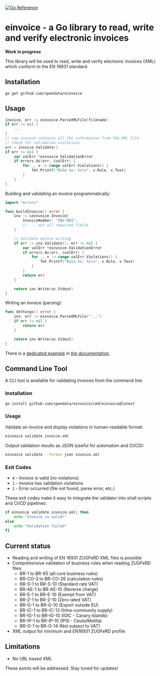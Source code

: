 [![Go Reference](https://pkg.go.dev/badge/github.com/speedata/einvoice.svg)](https://pkg.go.dev/github.com/speedata/einvoice)

# einvoice - a Go library to read, write and verify electronic invoices

**Work in progress**

This library will be used to read, write and verify electronic invoices (XML) which conform to the EN 16931 standard.

## Installation

    go get github.com/speedata/einvoice

## Usage

```go
invoice, err := einvoice.ParseXMLFile(filename)
if err != nil {
	...
}
// now invoice contains all the information from the XML file
// check for validation violations
err = invoice.Validate()
if err != nil {
	var valErr *einvoice.ValidationError
	if errors.As(err, &valErr) {
		for _, v := range valErr.Violations() {
			fmt.Printf("Rule %s: %s\n", v.Rule, v.Text)
		}
	}
}
```

Building and validating an invoice programmatically:

```go
import "errors"

func buildInvoice() error {
	inv := &einvoice.Invoice{
		InvoiceNumber: "INV-001",
		// ... set all required fields
	}

	// Validate before writing
	if err := inv.Validate(); err != nil {
		var valErr *einvoice.ValidationError
		if errors.As(err, &valErr) {
			for _, v := range valErr.Violations() {
				fmt.Printf("Rule %s: %s\n", v.Rule, v.Text)
			}
		}
		return err
	}

	return inv.Write(os.Stdout)
}
```

Writing an invoice (parsing):

```go
func dothings() error {
	inv, err := einvoice.ParseXMLFile("...")
	if err != nil {
		return err
	}

	return inv.Write(os.Stdout)
}
```

There is a [dedicated example](https://pkg.go.dev/github.com/speedata/einvoice#example-Invoice.Write) in [the documentation](https://pkg.go.dev/github.com/speedata/einvoice).

## Command Line Tool

A CLI tool is available for validating invoices from the command line.

### Installation

```bash
go install github.com/speedata/einvoice/cmd/einvoice@latest
```

### Usage

Validate an invoice and display violations in human-readable format:

```bash
einvoice validate invoice.xml
```

Output validation results as JSON (useful for automation and CI/CD):

```bash
einvoice validate --format json invoice.xml
```

### Exit Codes

- `0` - Invoice is valid (no violations)
- `1` - Invoice has validation violations
- `2` - Error occurred (file not found, parse error, etc.)

These exit codes make it easy to integrate the validator into shell scripts and CI/CD pipelines:

```bash
if einvoice validate invoice.xml; then
    echo "Invoice is valid!"
else
    echo "Validation failed"
fi
```

## Current status

* Reading and writing of EN 16931 ZUGFeRD XML files is possible
* Comprehensive validation of business rules when reading ZUGFeRD files:
  - BR-1 to BR-65 (all core business rules)
  - BR-CO-3 to BR-CO-26 (calculation rules)
  - BR-S-1 to BR-S-10 (Standard rate VAT)
  - BR-AE-1 to BR-AE-10 (Reverse charge)
  - BR-E-1 to BR-E-10 (Exempt from VAT)
  - BR-Z-1 to BR-Z-10 (Zero rated VAT)
  - BR-G-1 to BR-G-10 (Export outside EU)
  - BR-IC-1 to BR-IC-12 (Intra-community supply)
  - BR-IG-1 to BR-IG-10 (IGIC - Canary Islands)
  - BR-IP-1 to BR-IP-10 (IPSI - Ceuta/Melilla)
  - BR-O-1 to BR-O-14 (Not subject to VAT)
* XML output for minimum and EN16931 ZUGFeRD profile

## Limitations

* No UBL based XML

These points will be addressed. Stay tuned for updates!

